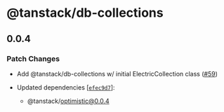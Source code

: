 # @tanstack/db-collections

## 0.0.4

### Patch Changes

- Add @tanstack/db-collections w/ initial ElectricCollection class ([#59](https://github.com/TanStack/optimistic/pull/59))

- Updated dependencies [[`efec9d7`](https://github.com/TanStack/optimistic/commit/efec9d7eba4f348467192fb15996acaf89f8e880)]:
  - @tanstack/optimistic@0.0.4
